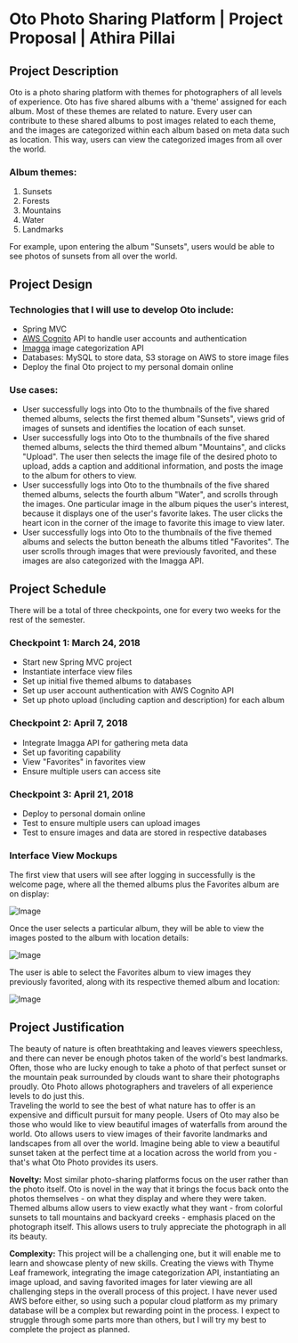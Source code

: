# Oto Photo Sharing Platform | Project Proposal | Athira Pillai

## **Project Description**
Oto is a photo sharing platform with themes for photographers of all levels of experience. Oto has five shared albums with a 'theme' assigned for each album. Most of these themes are related to nature. Every user can contribute to these shared albums to post images related to each theme, and the images are categorized within each album based on meta data such as location. This way, users can view the categorized images from all over the world.

### Album themes:
1. Sunsets
2. Forests
3. Mountains
4. Water
5. Landmarks

For example, upon entering the album "Sunsets", users would be able to see photos of sunsets from all over the world. 

## **Project Design**

### Technologies that I will use to develop Oto include:
- Spring MVC
- [AWS Cognito](https://aws.amazon.com/cognito/) API to handle user accounts and authentication
- [Imagga](https://imagga.com/) image categorization API 
- Databases: MySQL to store data, S3 storage on AWS to store image files
- Deploy the final Oto project to my personal domain online

### Use cases:
- User successfully logs into Oto to the thumbnails of the five shared themed albums, selects the first themed album "Sunsets", views grid of images of sunsets and identifies the location of each sunset. 
- User successfully logs into Oto to the thumbnails of the five shared themed albums, selects the third themed album "Mountains", and clicks "Upload". The user then selects the image file of the desired photo to upload, adds a caption and additional information, and posts the image to the album for others to view. 
- User successfully logs into Oto to the thumbnails of the five shared themed albums, selects the fourth album "Water", and scrolls through the images. One particular image in the album piques the user's interest, because it displays one of the user's favorite lakes. The user clicks the heart icon in the corner of the image to favorite this image to view later. 
- User successfully logs into Oto to the thumbnails of the five themed albums and selects the button beneath the albums titled "Favorites". The user scrolls through images that were previously favorited, and these images are also categorized with the Imagga API. 

## **Project Schedule**
There will be a total of three checkpoints, one for every two weeks for the rest of the semester.

### Checkpoint 1: March 24, 2018
- Start new Spring MVC project
- Instantiate interface view files
- Set up initial five themed albums to databases
- Set up user account authentication with AWS Cognito API
- Set up photo upload (including caption and description) for each album

### Checkpoint 2: April 7, 2018
- Integrate Imagga API for gathering meta data
- Set up favoriting capability
- View "Favorites" in favorites view
- Ensure multiple users can access site

### Checkpoint 3: April 21, 2018
- Deploy to personal domain online
- Test to ensure multiple users can upload images
- Test to ensure images and data are stored in respective databases

### Interface View Mockups
The first view that users will see after logging in successfully is the welcome page, where all the themed albums plus the Favorites album are on display:

![Image](https://raw.githubusercontent.com/athirapillai/OTO-Photo/master/assets/mockup1.png)

Once the user selects a particular album, they will be able to view the images posted to the album with location details:

![Image](https://raw.githubusercontent.com/athirapillai/OTO-Photo/master/assets/mockup2.png)

The user is able to select the Favorites album to view images they previously favorited, along with its respective themed album and location:

![Image](https://raw.githubusercontent.com/athirapillai/OTO-Photo/master/assets/mockup3.png)


## **Project Justification**
The beauty of nature is often breathtaking and leaves viewers speechless, and there can never be enough photos taken of the world's best landmarks. Often, those who are lucky enough to take a photo of that perfect sunset or the mountain peak surrounded by clouds want to share their photographs proudly. Oto Photo allows photographers and travelers of all experience levels to do just this.  
Traveling the world to see the best of what nature has to offer is an expensive and difficult pursuit for many people. Users of Oto may also be those who would like to view beautiful images of waterfalls from around the world. Oto allows users to view images of their favorite landmarks and landscapes from all over the world. Imagine being able to view a beautiful sunset taken at the perfect time at a location across the world from you - that's what Oto Photo provides its users. 

**Novelty:** Most similar photo-sharing platforms focus on the user rather than the photo itself. Oto is novel in the way that it brings the focus back onto the photos themselves - on what they display and where they were taken. Themed albums allow users to view exactly what they want - from colorful sunsets to tall mountains and backyard creeks - emphasis placed on the photograph itself. This allows users to truly appreciate the photograph in all its beauty. 

**Complexity:** This project will be a challenging one, but it will enable me to learn and showcase plenty of new skills. Creating the views with Thyme Leaf framework, integrating the image categorization API, instantiating an image upload, and saving favorited images for later viewing are all challenging steps in the overall process of this project. I have never used AWS before either, so using such a popular cloud platform as my primary database will be a complex but rewarding point in the process. I expect to struggle through some parts more than others, but I will try my best to complete the project as planned. 
